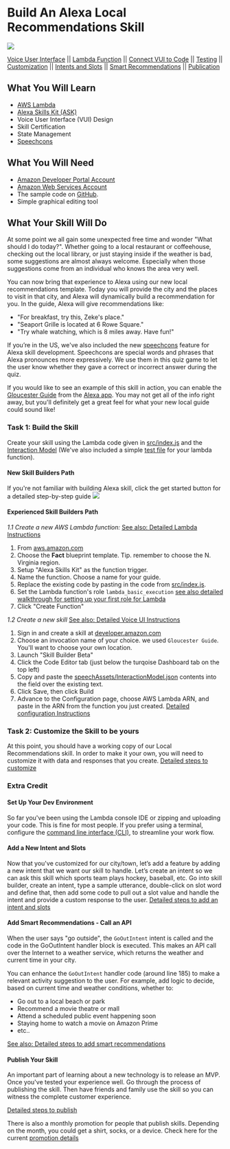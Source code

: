 # Build An Alexa Local Recommendations Skill
<img src="https://m.media-amazon.com/images/G/01/mobile-apps/dex/alexa/alexa-skills-kit/tutorials/quiz-game/header._TTH_.png" />

[Voice User Interface](step-by-step/1-voice-user-interface.md) || [Lambda Function](step-by-step/2-lambda-function.md) || [Connect VUI to Code](step-by-step/3-connect-vui-to-code.md) || [Testing](step-by-step/4-testing.md) || [Customization](step-by-step/5-customization.md) || [Intents and Slots](step-by-step/6-intents-slots.md) || [Smart Recommendations](step-by-step/7-smart-recommendations.md) || [Publication](step-by-step/10-publication.md)


<!--<a href="https://github.com/alexa/skill-sample-nodejs-quiz-game/blob/master/step-by-step/1-voice-user-interface.md"><img src="https://m.media-amazon.com/images/G/01/mobile-apps/dex/alexa/alexa-skills-kit/tutorials/navigation/1-off._TTH_.png" /></a><a href="https://github.com/alexa/skill-sample-nodejs-quiz-game/blob/master/step-by-step/2-lambda-function.md"><img src="https://m.media-amazon.com/images/G/01/mobile-apps/dex/alexa/alexa-skills-kit/tutorials/navigation/2-off._TTH_.png" /></a><a href="https://github.com/alexa/skill-sample-nodejs-quiz-game/blob/master/step-by-step/3-connect-vui-to-code.md"><img src="https://m.media-amazon.com/images/G/01/mobile-apps/dex/alexa/alexa-skills-kit/tutorials/navigation/3-off._TTH_.png" /></a><a href="https://github.com/alexa/skill-sample-nodejs-quiz-game/blob/master/step-by-step/4-testing.md"><img src="https://m.media-amazon.com/images/G/01/mobile-apps/dex/alexa/alexa-skills-kit/tutorials/navigation/4-off._TTH_.png" /></a><a href="https://github.com/alexa/skill-sample-nodejs-quiz-game/blob/master/step-by-step/5-customization.md"><img src="https://m.media-amazon.com/images/G/01/mobile-apps/dex/alexa/alexa-skills-kit/tutorials/navigation/5-off._TTH_.png" /></a><a href="https://github.com/alexa/skill-sample-nodejs-quiz-game/blob/master/step-by-step/10-publication.md"><img src="https://m.media-amazon.com/images/G/01/mobile-apps/dex/alexa/alexa-skills-kit/tutorials/navigation/6-off._TTH_.png" /></a>-->

## What You Will Learn
*  [AWS Lambda](http://aws.amazon.com/lambda)
*  [Alexa Skills Kit (ASK)](https://developer.amazon.com/alexa-skills-kit)
*  Voice User Interface (VUI) Design
*  Skill Certification
*  State Management
* [Speechcons](https://developer.amazon.com/public/solutions/alexa/alexa-skills-kit/docs/speechcon-reference)

## What You Will Need
*  [Amazon Developer Portal Account](http://developer.amazon.com)
*  [Amazon Web Services Account](http://aws.amazon.com/)
*  The sample code on [GitHub](#).
*  Simple graphical editing tool

## What Your Skill Will Do
At some point we all gain some unexpected free time and wonder "What should I do today?". Whether going to a local restaurant or coffeehouse, checking out the local library, or just staying inside if the weather is bad, some suggestions are almost always welcome. Especially when those suggestions come from an individual who knows the area very well.

You can now bring that experience to Alexa using our new local recommendations template. Today you will provide the city and the places to visit in that city, and Alexa will dynamically build a recommendation for you. In the guide, Alexa will give recommendations like:
*  "For breakfast, try this, Zeke's place."
*  "Seaport Grille is located at 6 Rowe Square."
*  "Try whale watching, which is 8 miles away. Have fun!"

If you’re in the US, we've also included the new [speechcons](https://developer.amazon.com/public/solutions/alexa/alexa-skills-kit/docs/speechcon-reference) feature for Alexa skill development. Speechcons are special words and phrases that Alexa pronounces more expressively. We use them in this quiz game to let the user know whether they gave a correct or incorrect answer during the quiz.

If you would like to see an example of this skill in action, you can enable the [Gloucester Guide](https://www.amazon.com/Robert-McCauley-Gloucester-Guide/dp/B0736QNPP1/ref=sr_1_5?s=digital-skills&ie=UTF8&qid=1501180976&sr=1-5&keywords=local+guide) from the [Alexa app](http://amazon.com/skills).  You may not get all of the info right away, but you'll definitely get a great feel for what your new local guide could sound like!

### Task 1: Build the Skill
Create your skill using the Lambda code given in [src/index.js](src/index.js) and the [Interaction Model](speech-assets/InteractionModel.json) (We've also included a simple [test file](test.js) for your lambda function).

#### New Skill Builders Path
If you're not familiar with building Alexa skill, click the get started button for a detailed step-by-step guide
<a href="step-by-step/1-voice-user-interface.md"><img src="https://m.media-amazon.com/images/G/01/mobile-apps/dex/alexa/alexa-skills-kit/tutorials/general/buttons/button_get_started._TTH_.png" /></a>

#### Experienced Skill Builders Path

*1.1 Create a new AWS Lambda function:*
[See also: Detailed Lambda Instructions](step-by-step/2-lambda-function.md)
  1. From [aws.amazon.com](https://aws.amazon.com/)
  1. Choose the **Fact** blueprint template. Tip. remember to choose the N. Virginia region.
  1. Setup "Alexa Skills Kit" as the function trigger.
  1. Name the function. Choose a name for your guide.
  1. Replace the existing code by pasting in the code from [src/index.js](src/index.js).
  1. Set the Lambda function's role ```lambda_basic_execution``` [see also detailed walkthrough for setting up your first role for Lambda](lambda-role.md)
  1. Click "Create Function"

*1.2 Create a new skill*
[See also: Detailed Voice UI Instructions](step-by-step/1-voice-user-interface.md)
  1. Sign in and create a skill at [developer.amazon.com](https://developer.amazon.com/)
  1. Choose an invocation name of your choice. we used ```Gloucester Guide```. You'll want to choose your own location.
  1. Launch "Skill Builder Beta"
  1. Click the Code Editor tab (just below the turqoise Dashboard tab on the top left)
  1. Copy and paste the [speechAssets/InteractionModel.json](speech-assets/InteractionModel.json) contents into the field over the existing text.
  1. Click Save, then click Build
  1. Advance to the Configuration page, choose AWS Lambda ARN, and paste in the ARN from the function you just created. [Detailed configuration Instructions](step-by-step/3-connect-vui-to-code.md)

### Task 2: Customize the Skill to be yours
At this point, you should have a working copy of our Local Recommendations skill.  In order to make it your own, you will need to customize it with data and responses that you create.  [Detailed steps to customize](step-by-step/5-customization.md)

### Extra Credit

#### Set Up Your Dev Environment
So far you've been using the Lambda console IDE or zipping and uploading your code. This is fine for most people. If you prefer using a terminal, configure the [command line interface (CLI)](https://developer.amazon.com/blogs/post/Tx1UE9W1NQ0GYII/Publishing-Your-Skill-Code-to-Lambda-via-the-Command-Line-Interface), to streamline your work flow.

#### Add a New Intent and Slots
Now that you've customized for our city/town, let’s add a feature by adding a new intent that we want our skill to handle. Let’s create an intent so we can ask this skill which sports team plays hockey, baseball, etc. Go into skill builder, create an intent, type a sample utterance, double-click on slot word and define that, then add some code to pull out a slot value and handle the intent and provide a custom response to the user.
[Detailed steps to add an intent and slots](step-by-step/6-intents-slots.md)

#### Add Smart Recommendations - Call an API
When the user says "go outside", the ```GoOutIntent``` intent is called and the code in the GoOutIntent handler block is executed.
This makes an API call over the Internet to a weather service, which returns the weather and current time in your city.

You can enhance the ```GoOutIntent``` handler code (around line 185) to make a relevant activity suggestion to the user.
For example, add logic to decide, based on current time and weather conditions, whether to:
* Go out to a local beach or park
* Recommend a movie theatre or mall
* Attend a scheduled public event happening soon
* Staying home to watch a movie on Amazon Prime
* etc..

[See also: Detailed steps to add smart recommendations](step-by-step/6-intents-slots.md)

#### Publish Your Skill
An important part of learning about a new technology is to release an MVP. Once you've tested your experience well. Go through the process of publishing the skill. Then have friends and family use the skill so you can witness the complete customer experience.

[Detailed steps to publish](step-by-step/10-publication.md)

There is also a monthly promotion for people that publish skills. Depending on the month, you could get a shirt, socks, or a device. Check here for the current [promotion details](https://developer.amazon.com/alexa-skills-kit/alexa-developer-skill-promotion)

<img height="1" width="1" src="https://www.facebook.com/tr?id=1847448698846169&ev=PageView&noscript=1"/>
